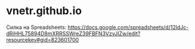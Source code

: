 # vnetr.github.io
Силка на Spreadsheets:
https://docs.google.com/spreadsheets/d/12ldJc-dRiHHL75894D8mXRRSSWreZ39FBFN3VzvJIZw/edit?resourcekey#gid=823601700
